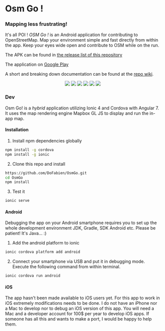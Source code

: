 # Osm Go ! 

### Mapping less frustrating! 

It's all POI !
_OSM Go !_ is an Android application for contributing to OpenStreetMap.
Map your environment simple and fast directly from within the app. Keep your eyes wide open and contribute to OSM while on the run.

The APK can be found in [the release list of this repository](https://github.com/DoFabien/OsmGo/releases) 

The application on [Google Play](https://play.google.com/store/apps/details?id=fr.dogeo.osmgo)

A short and breaking down documentation can be found at the [repo wiki](https://github.com/DoFabien/OsmGo/wiki).

 <p align="center">
  <img src="https://raw.githubusercontent.com/wiki/DoFabien/OsmGo/assets/map-vt.png?raw=true"/>
  <img src="https://raw.githubusercontent.com/wiki/DoFabien/OsmGo/assets/map-ortho.png?raw=true"/>
  <img src="https://raw.githubusercontent.com/wiki/DoFabien/OsmGo/assets/fiche.png?raw=true"/>
  <img src="https://raw.githubusercontent.com/wiki/DoFabien/OsmGo/assets/map-modif.png?raw=true"/>
  <img src="https://raw.githubusercontent.com/wiki/DoFabien/OsmGo/assets/select-primary-tag-velo.png?raw=true"/>
  <img src="https://raw.githubusercontent.com/wiki/DoFabien/OsmGo/assets/send-data.png"/>
</p>


### Dev
Osm Go! is a _hybrid_ application utilizing Ionic 4 and Cordova with Angular 7. It uses the map rendering engine Mapbox GL JS to display and run the in-app map.

#### Installation 
1) Install npm dependencies globally
```sh
npm install -g cordova
npm install -g ionic
```
2) Clone this repo and install
```sh
https://github.com/DoFabien/OsmGo.git
cd OsmGo
npm install
```
3) Test it
```sh
ionic serve 
```

#### Android
Debugging the app on your Android smartphone requires you to set up the whole development environment JDK, Gradle, SDK Android etc. Please be patient! It's Java... :)

1) Add the android platform to ionic
```sh
ionic cordova platform add android
```
2) Connect your smartphone via USB and put it in debugging mode. Execute the following command from within terminal.
```sh
ionic cordova run android
```

#### iOS
The app hasn't been made available to iOS users yet. For this app to work in iOS extremely modifications needs to be done.
I do not have an iPhone nor a Mac to develop nor to debug an iOS version of this app. You will need a Mac and a developer account for 100$ per year to develop iOS apps.
If someone has all this and wants to make a port, I would be happy to help them.
